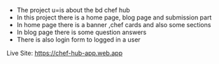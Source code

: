 * The project u=is about the bd chef hub
* In this project there is a home page, blog page and submission part
* In home page there is a banner ,chef cards and also some sections
* In blog page there is some question answers
* There is also login form to logged in a user

Live Site:  https://chef-hub-app.web.app